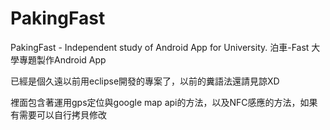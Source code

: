 # PakingFast
PakingFast - Independent study  of  Android App for University. 泊車-Fast 大學專題製作Android App 

已經是個久遠以前用eclipse開發的專案了，以前的糞語法還請見諒XD

裡面包含著運用gps定位與google map api的方法，以及NFC感應的方法，如果有需要可以自行拷貝修改
